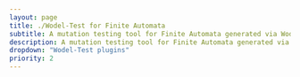 ```yaml
---
layout: page
title: ./Wodel-Test for Finite Automata
subtitle: A mutation testing tool for Finite Automata generated via Wodel-Test
description: A mutation testing tool for Finite Automata generated via Wodel-Test
dropdown: "Wodel-Test plugins"
priority: 2
---
```

